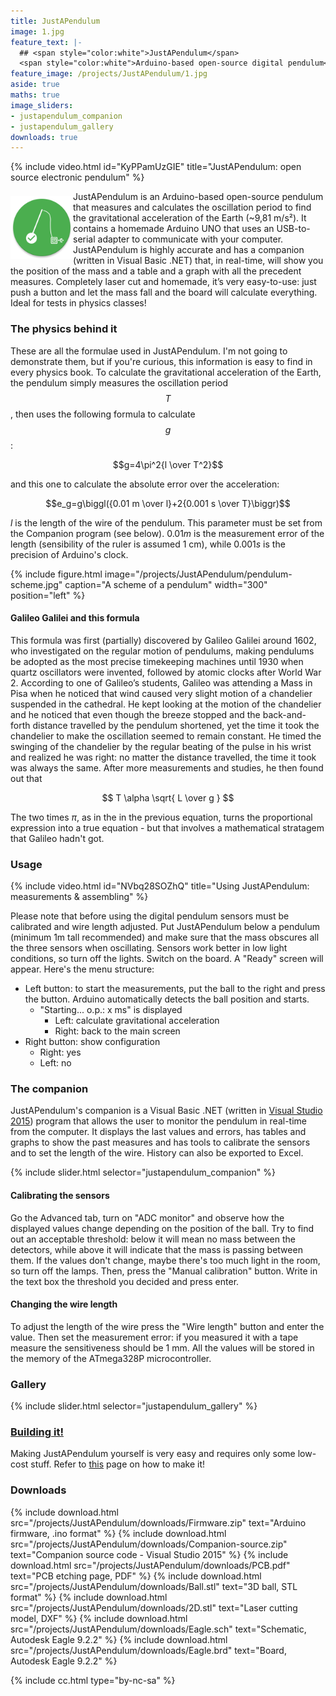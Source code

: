 ```yaml
---
title: JustAPendulum
image: 1.jpg
feature_text: |-
  ## <span style="color:white">JustAPendulum</span>
  <span style="color:white">Arduino-based open-source digital pendulum</span>
feature_image: /projects/JustAPendulum/1.jpg
aside: true
maths: true
image_sliders:
- justapendulum_companion
- justapendulum_gallery
downloads: true
---
```


{% include video.html id="KyPPamUzGIE" title="JustAPendulum: open source electronic pendulum" %}

<img align="left" width="100" src="/projects/JustAPendulum/logo.png" style="position: relative; top: 8px; margin-bottom: 8px;" alt="JustAPendulum logo">  JustAPendulum is an Arduino-based open-source pendulum that measures and calculates the oscillation period to find the gravitational acceleration of the Earth (~9,81 m/s²). It contains a homemade Arduino UNO that uses an USB-to-serial adapter to communicate with your computer. JustAPendulum is highly accurate and has a companion (written in Visual Basic .NET) that, in real-time, will show you the position of the mass and a table and a graph with all the precedent measures. Completely laser cut and homemade, it’s very easy-to-use: just push a button and let the mass fall and the board will calculate everything. Ideal for tests in physics classes!

### The physics behind it

These are all the formulae used in JustAPendulum. I'm not going to demonstrate them, but if you're curious, this information is easy to find in every physics book. To calculate the gravitational acceleration of the Earth, the pendulum simply measures the oscillation period $$T$$, then uses the following formula to calculate $$g$$:

$$g=4\pi^2{l \over T^2}$$

and this one to calculate the absolute error over the acceleration:

$$e_g=g\biggl({0.01 m \over l}+2{0.001 s \over T}\biggr)$$
 
$l$ is the length of the wire of the pendulum. This parameter must be set from the Companion program (see below). $0.01 m$ is the measurement error of the length (sensibility of the ruler is assumed 1 cm), while $0.001 s$ is the precision of Arduino's clock.
 
{% include figure.html image="/projects/JustAPendulum/pendulum-scheme.jpg" caption="A scheme of a pendulum" width="300" position="left" %}

#### Galileo Galilei and this formula

This formula was first (partially) discovered by Galileo Galilei around 1602, who investigated on the regular motion of pendulums, making pendulums be adopted as the most precise timekeeping machines until 1930 when quartz oscillators were invented, followed by atomic clocks after World War 2. According to one of Galileo’s students, Galileo was attending a Mass in Pisa when he noticed that wind caused very slight motion of a chandelier suspended in the cathedral. He kept looking at the motion of the chandelier and he noticed that even though the breeze stopped and the back-and-forth distance travelled by the pendulum shortened, yet the time it took the chandelier to make the oscillation seemed to remain constant. He timed the swinging of the chandelier by the regular beating of the pulse in his wrist and realized he was right: no matter the distance travelled, the time it took was always the same. After more measurements and studies, he then found out that

$$ T \alpha \sqrt{ L \over g } $$

The two times $\pi$, as in the in the previous equation, turns the proportional expression into a true equation - but that involves a mathematical stratagem that Galileo hadn't got.
 
### Usage

{% include video.html id="NVbq28SOZhQ" title="Using JustAPendulum: measurements & assembling" %}

Please note that before using the digital pendulum sensors must be calibrated and wire length adjusted. Put JustAPendulum below a pendulum (minimum 1m tall recommended) and make sure that the mass obscures all the three sensors when oscillating. Sensors work better in low light conditions, so turn off the lights. Switch on the board. A "Ready" screen will appear. Here's the menu structure:
- Left button: to start the measurements, put the ball to the right and press the button. Arduino automatically detects the ball position and starts.
  - "Starting... o.p.: x ms" is displayed
    - Left: calculate gravitational acceleration
    - Right: back to the main screen
- Right button: show configuration
  - Right: yes
  - Left: no

### The companion

JustAPendulum's companion is a Visual Basic .NET (written in [Visual Studio 2015](https://www.visualstudio.com/)) program that allows the user to monitor the pendulum in real-time from the computer. It displays the last values and errors, has tables and graphs to show the past measures and has tools to calibrate the sensors and to set the length of the wire. History can also be exported to Excel. 

{% include slider.html selector="justapendulum_companion" %}

#### Calibrating the sensors

Go the Advanced tab, turn on "ADC monitor" and observe how the displayed values change depending on the position of the ball. Try to find out an acceptable threshold: below it will mean no mass between the detectors, while above it will indicate that the mass is passing between them. If the values don't change, maybe there's too much light in the room, so turn off the lamps. Then, press the "Manual calibration" button. Write in the text box the threshold you decided and press enter.

#### Changing the wire length

To adjust the length of the wire press the "Wire length" button and enter the value. Then set the measurement error: if you measured it with a tape measure the sensitiveness should be 1 mm.
All the values will be stored in the memory of the ATmega328P microcontroller.

### Gallery

{% include slider.html selector="justapendulum_gallery" %}

### [Building it!](/projects/JustAPendulum/diy)

Making JustAPendulum yourself is very easy and requires only some low-cost stuff. Refer to [this](diy) page on how to make it!

### Downloads

{% include download.html src="/projects/JustAPendulum/downloads/Firmware.zip" text="Arduino firmware, .ino format" %}
{% include download.html src="/projects/JustAPendulum/downloads/Companion-source.zip" text="Companion source code - Visual Studio 2015" %}
{% include download.html src="/projects/JustAPendulum/downloads/PCB.pdf" text="PCB etching page, PDF" %}
{% include download.html src="/projects/JustAPendulum/downloads/Ball.stl" text="3D ball, STL format" %}
{% include download.html src="/projects/JustAPendulum/downloads/2D.stl" text="Laser cutting model, DXF" %}
{% include download.html src="/projects/JustAPendulum/downloads/Eagle.sch" text="Schematic, Autodesk Eagle 9.2.2" %}
{% include download.html src="/projects/JustAPendulum/downloads/Eagle.brd" text="Board, Autodesk Eagle 9.2.2" %}

{% include cc.html type="by-nc-sa" %}